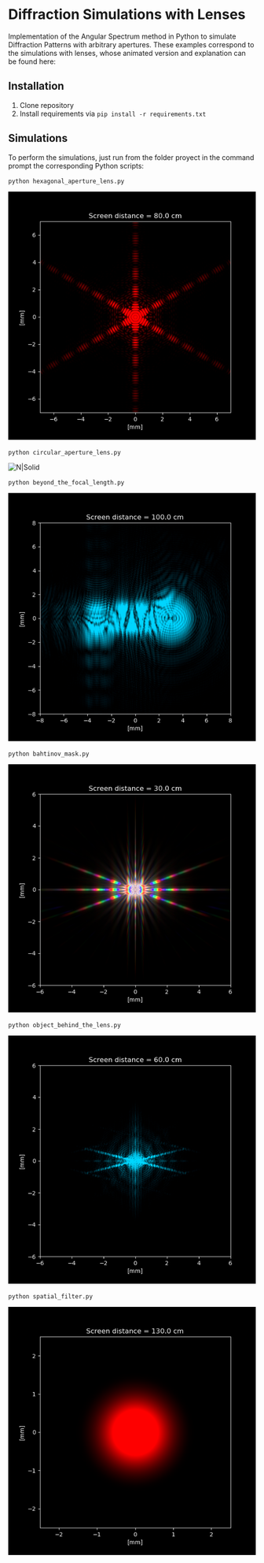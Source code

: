 # Diffraction Simulations with Lenses

Implementation of the Angular Spectrum method in Python to simulate Diffraction Patterns with arbitrary apertures.
These examples correspond to the simulations with lenses, whose animated version and explanation can be found here:

## Installation

1. Clone repository
2. Install requirements via `pip install -r requirements.txt`

## Simulations

To perform the simulations, just run from the folder proyect in the command prompt the corresponding Python scripts:


```
python hexagonal_aperture_lens.py
```

![N|Solid](/images/hexagon_with_lens.png)

```
python circular_aperture_lens.py
```

![N|Solid](/images/circle_with_lens.png)

```
python beyond_the_focal_length.py
```

![N|Solid](/images/beyond_the_focal_length.png)

```
python bahtinov_mask.py
```

![N|Solid](/images/bahtinov_mask.png)

```
python object_behind_the_lens.py
```

![N|Solid](/images/object_behind_the_lens.png)

```
python spatial_filter.py
```

![N|Solid](/images/spatial_filter.png)